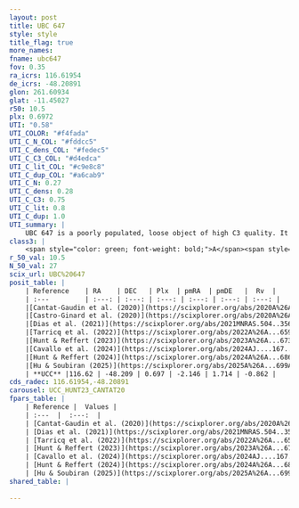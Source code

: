 ```yaml
---
layout: post
title: UBC 647
style: style
title_flag: true
more_names: 
fname: ubc647
fov: 0.35
ra_icrs: 116.61954
de_icrs: -48.20891
glon: 261.60934
glat: -11.45027
r50: 10.5
plx: 0.6972
UTI: "0.58"
UTI_COLOR: "#f4fada"
UTI_C_N_COL: "#fddcc5"
UTI_C_dens_COL: "#fedec5"
UTI_C_C3_COL: "#d4edca"
UTI_C_lit_COL: "#c9e8c8"
UTI_C_dup_COL: "#a6cab9"
UTI_C_N: 0.27
UTI_C_dens: 0.28
UTI_C_C3: 0.75
UTI_C_lit: 0.8
UTI_C_dup: 1.0
UTI_summary: |
    UBC 647 is a poorly populated, loose object of high C3 quality. It is well-studied in the literature.
class3: |
    <span style="color: green; font-weight: bold;">A</span><span style="color: #FFC300; font-weight: bold;">B</span>
r_50_val: 10.5
N_50_val: 27
scix_url: UBC%20647
posit_table: |
    | Reference    | RA    | DEC   | Plx  | pmRA  | pmDE   |  Rv  |
    | :---         | :---: | :---: | :---: | :---: | :---: | :---: |
    |[Cantat-Gaudin et al. (2020)](https://scixplorer.org/abs/2020A%26A...640A...1C) | 116.643 | -48.192 | 0.643 | -2.243 | 1.694 | -- |
    |[Castro-Ginard et al. (2020)](https://scixplorer.org/abs/2020A%26A...635A..45C) | 116.637 | -48.206 | 0.648 | -2.229 | 1.679 | -- |
    |[Dias et al. (2021)](https://scixplorer.org/abs/2021MNRAS.504..356D) | 116.638 | -48.243 | 0.65 | -2.228 | 1.672 | -- |
    |[Tarricq et al. (2022)](https://scixplorer.org/abs/2022A%26A...659A..59T) | 116.704 | -48.178 | 0.715 | -2.175 | 1.69 | -- |
    |[Hunt & Reffert (2023)](https://scixplorer.org/abs/2023A%26A...673A.114H) | 116.413 | -48.275 | 0.717 | -2.096 | 1.739 | 9.023 |
    |[Cavallo et al. (2024)](https://scixplorer.org/abs/2024AJ....167...12C) | 116.485 | -48.213 | 0.717 | -- | -- | -- |
    |[Hunt & Reffert (2024)](https://scixplorer.org/abs/2024A%26A...686A..42H) | 116.413 | -48.275 | 0.717 | -2.096 | 1.739 | 9.023 |
    |[Hu & Soubiran (2025)](https://scixplorer.org/abs/2025A%26A...699A.246H) | 116.485 | -48.213 | -- | -- | -- | -- |
    | **UCC** |116.62 | -48.209 | 0.697 | -2.146 | 1.714 | -0.862 | 
cds_radec: 116.61954,-48.20891
carousel: UCC_HUNT23_CANTAT20
fpars_table: |
    | Reference |  Values |
    | :---  |  :---:  |
    | [Cantat-Gaudin et al. (2020)](https://scixplorer.org/abs/2020A%26A...640A...1C) | `AVNN=0.27, DMNN=10.87, AgeNN=8.95` |
    | [Dias et al. (2021)](https://scixplorer.org/abs/2021MNRAS.504..356D) | `Av=0.611, Dist=1508, logage=8.883, [Fe/H]=-0.172` |
    | [Tarricq et al. (2022)](https://scixplorer.org/abs/2022A%26A...659A..59T) | `Dist=1436, logAgeNN=8.95` |
    | [Hunt & Reffert (2023)](https://scixplorer.org/abs/2023A%26A...673A.114H) | `AV50=0.151, diffAV50=0.34, MOD50=10.627, logAge50=8.916` |
    | [Cavallo et al. (2024)](https://scixplorer.org/abs/2024AJ....167...12C) | `AV50=0.29, dMod50=10.63, logAge50=8.94, [Fe/H]50=0.28` |
    | [Hunt & Reffert (2024)](https://scixplorer.org/abs/2024A%26A...686A..42H) | `MassJ=76.2120` |
    | [Hu & Soubiran (2025)](https://scixplorer.org/abs/2025A%26A...699A.246H) | `MA22=-0.35, MA23f=-0.34, MZ23=-0.4, MK24=-0.22, MF24=-0.2` |
shared_table: |
    
---
```

